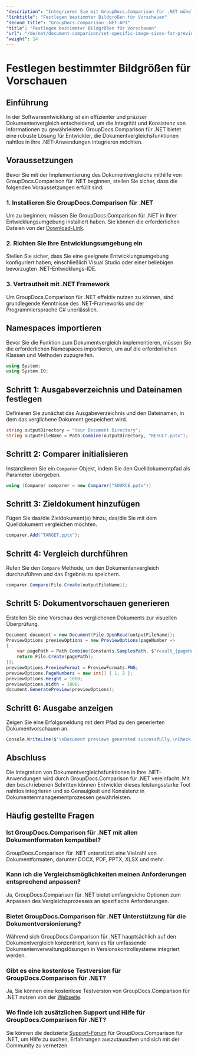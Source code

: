 ```yaml
---
"description": "Integrieren Sie mit GroupDocs.Comparison für .NET mühelos die Funktion zum Dokumentvergleich in Ihre .NET-Anwendungen."
"linktitle": "Festlegen bestimmter Bildgrößen für Vorschauen"
"second_title": "GroupDocs.Comparison .NET-API"
"title": "Festlegen bestimmter Bildgrößen für Vorschauen"
"url": "/de/net/document-comparison/set-specific-image-sizes-for-previews/"
"weight": 14
---
```


# Festlegen bestimmter Bildgrößen für Vorschauen

## Einführung
In der Softwareentwicklung ist ein effizienter und präziser Dokumentenvergleich entscheidend, um die Integrität und Konsistenz von Informationen zu gewährleisten. GroupDocs.Comparison für .NET bietet eine robuste Lösung für Entwickler, die Dokumentvergleichsfunktionen nahtlos in ihre .NET-Anwendungen integrieren möchten.
## Voraussetzungen
Bevor Sie mit der Implementierung des Dokumentvergleichs mithilfe von GroupDocs.Comparison für .NET beginnen, stellen Sie sicher, dass die folgenden Voraussetzungen erfüllt sind:
### 1. Installieren Sie GroupDocs.Comparison für .NET
Um zu beginnen, müssen Sie GroupDocs.Comparison für .NET in Ihrer Entwicklungsumgebung installiert haben. Sie können die erforderlichen Dateien von der [Download-Link](https://releases.groupdocs.com/comparison/net/).
### 2. Richten Sie Ihre Entwicklungsumgebung ein
Stellen Sie sicher, dass Sie eine geeignete Entwicklungsumgebung konfiguriert haben, einschließlich Visual Studio oder einer beliebigen bevorzugten .NET-Entwicklungs-IDE.
### 3. Vertrautheit mit .NET Framework
Um GroupDocs.Comparison für .NET effektiv nutzen zu können, sind grundlegende Kenntnisse des .NET-Frameworks und der Programmiersprache C# unerlässlich.

## Namespaces importieren
Bevor Sie die Funktion zum Dokumentvergleich implementieren, müssen Sie die erforderlichen Namespaces importieren, um auf die erforderlichen Klassen und Methoden zuzugreifen.
```csharp
using System;
using System.IO;
```
## Schritt 1: Ausgabeverzeichnis und Dateinamen festlegen
Definieren Sie zunächst das Ausgabeverzeichnis und den Dateinamen, in dem das verglichene Dokument gespeichert wird.
```csharp
string outputDirectory = "Your Document Directory";
string outputFileName = Path.Combine(outputDirectory, "RESULT.pptx");
```
## Schritt 2: Comparer initialisieren
Instanziieren Sie ein `Comparer` Objekt, indem Sie den Quelldokumentpfad als Parameter übergeben.
```csharp
using (Comparer comparer = new Comparer("SOURCE.pptx"))
```
## Schritt 3: Zieldokument hinzufügen
Fügen Sie das/die Zieldokument(e) hinzu, das/die Sie mit dem Quelldokument vergleichen möchten.
```csharp
comparer.Add("TARGET.pptx");
```
## Schritt 4: Vergleich durchführen
Rufen Sie den `Compare` Methode, um den Dokumentenvergleich durchzuführen und das Ergebnis zu speichern.
```csharp
comparer.Compare(File.Create(outputFileName));
```
## Schritt 5: Dokumentvorschauen generieren
Erstellen Sie eine Vorschau des verglichenen Dokuments zur visuellen Überprüfung.
```csharp
Document document = new Document(File.OpenRead(outputFileName));
PreviewOptions previewOptions = new PreviewOptions(pageNumber =>
{
    var pagePath = Path.Combine(Constants.SamplesPath, $"result_{pageNumber}.png");
    return File.Create(pagePath);
});
previewOptions.PreviewFormat = PreviewFormats.PNG;
previewOptions.PageNumbers = new int[] { 1, 2 };
previewOptions.Height = 1000;
previewOptions.Width = 1000;
document.GeneratePreview(previewOptions);
```
## Schritt 6: Ausgabe anzeigen
Zeigen Sie eine Erfolgsmeldung mit dem Pfad zu den generierten Dokumentvorschauen an.
```csharp
Console.WriteLine($"\nDocument previews generated successfully.\nCheck output in {outputDirectory}.");
```

## Abschluss
Die Integration von Dokumentvergleichsfunktionen in Ihre .NET-Anwendungen wird durch GroupDocs.Comparison für .NET vereinfacht. Mit den beschriebenen Schritten können Entwickler dieses leistungsstarke Tool nahtlos integrieren und so Genauigkeit und Konsistenz in Dokumentenmanagementprozessen gewährleisten.
## Häufig gestellte Fragen
### Ist GroupDocs.Comparison für .NET mit allen Dokumentformaten kompatibel?
GroupDocs.Comparison für .NET unterstützt eine Vielzahl von Dokumentformaten, darunter DOCX, PDF, PPTX, XLSX und mehr.
### Kann ich die Vergleichsmöglichkeiten meinen Anforderungen entsprechend anpassen?
Ja, GroupDocs.Comparison für .NET bietet umfangreiche Optionen zum Anpassen des Vergleichsprozesses an spezifische Anforderungen.
### Bietet GroupDocs.Comparison für .NET Unterstützung für die Dokumentversionierung?
Während sich GroupDocs.Comparison für .NET hauptsächlich auf den Dokumentvergleich konzentriert, kann es für umfassende Dokumentenverwaltungslösungen in Versionskontrollsysteme integriert werden.
### Gibt es eine kostenlose Testversion für GroupDocs.Comparison für .NET?
Ja, Sie können eine kostenlose Testversion von GroupDocs.Comparison für .NET nutzen von der [Webseite](https://releases.groupdocs.com/).
### Wo finde ich zusätzlichen Support und Hilfe für GroupDocs.Comparison für .NET?
Sie können die dedizierte [Support-Forum](https://forum.groupdocs.com/c/comparison/12) für GroupDocs.Comparison für .NET, um Hilfe zu suchen, Erfahrungen auszutauschen und sich mit der Community zu vernetzen.